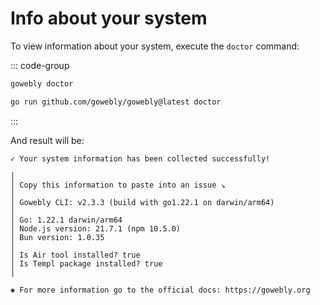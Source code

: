 # Info about your system

To view information about your system, execute the `doctor` command:

::: code-group
```bash [CLI]
gowebly doctor
```

```bash [Go]
go run github.com/gowebly/gowebly@latest doctor
```
:::

And result will be:

```
✓ Your system information has been collected successfully!

│
│ Copy this information to paste into an issue ↘
│
│ Gowebly CLI: v2.3.3 (build with go1.22.1 on darwin/arm64)
│
│ Go: 1.22.1 darwin/arm64
│ Node.js version: 21.7.1 (npm 10.5.0)
│ Bun version: 1.0.35
│
│ Is Air tool installed? true
│ Is Templ package installed? true
│

✱ For more information go to the official docs: https://gowebly.org
```

<!--@include: ../parts/links.md -->